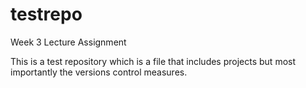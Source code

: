 # testrepo
Week 3 Lecture Assignment

This is a test repository which is a file that includes projects but most importantly the versions control measures.
